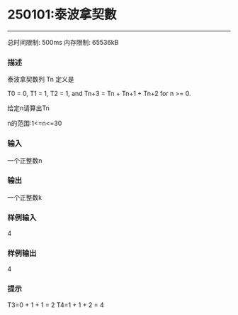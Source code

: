 # 250101:泰波拿契數

------

总时间限制: 500ms 内存限制: 65536kB

### 描述

泰波拿契数列 Tn 定义是

T0 = 0, T1 = 1, T2 = 1, and Tn+3 = Tn + Tn+1 + Tn+2 for n >= 0.

给定n请算出Tn

n的范围:1<=n<=30

### 输入

一个正整数n

### 输出

一个正整数k<br>

### 样例输入

4

### 样例输出

4

### 提示

T3=0 + 1 + 1 = 2
T4=1 + 1 + 2 = 4

